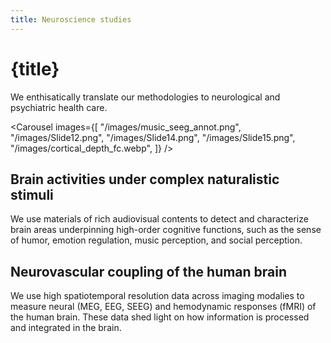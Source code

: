 ```yaml
---
title: Neuroscience studies 
---
```


<script lang="ts">
    import Carousel from "$lib/components/Carousel.svelte";
</script>

# {title}

We enthisatically translate our methodologies to neurological and psychiatric health care. 

<Carousel images={[
    "/images/music_seeg_annot.png",
    "/images/Slide12.png",
    "/images/Slide14.png",
    "/images/Slide15.png",
    "/images/cortical_depth_fc.webp",
]} />

## Brain activities under complex naturalistic stimuli
We use materials of rich audiovisual contents to detect and characterize brain areas underpinning high-order cognitive functions, such as the sense of humor, emotion regulation, music perception, and social perception.

## Neurovascular coupling of the human brain
We use high spatiotemporal resolution data across imaging modalies to measure neural (MEG, EEG, SEEG) and hemodynamic responses (fMRI) of the human brain. These data shed light on how information is processed and integrated in the brain.


 
